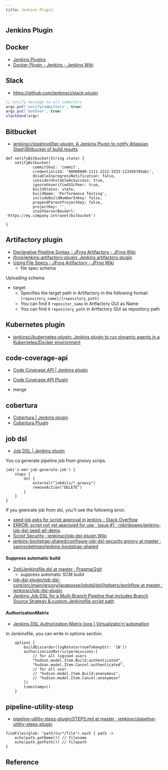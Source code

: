 ```yaml
---
title: Jenkins Plugin
---
```


## Jenkins Plugin

## Docker
- [Jenkins Plugins](https://plugins.jenkins.io/docker-plugin)
- [Docker Plugin \- Jenkins \- Jenkins Wiki](https://wiki.jenkins.io/display/JENKINS/Docker+Plugin)


## Slack
- https://github.com/jenkinsci/slack-plugin

```groovy
// notify message to all commiters
args.put('notifyCommitters', true)
args.put('botUser', true)
slackSend(args)
```

## Bitbucket
- [jenkinsci/stashnotifier\-plugin: A Jenkins Plugin to notify Atlassian Stash\|Bitbucket of build results](https://github.com/jenkinsci/stashnotifier-plugin)

```
def notifyBitbucket(String state) {
    notifyBitbucket(
            commitSha1: 'commit',
            credentialsId: '00000000-1111-2222-3333-123456789abc',
            disableInprogressNotification: false,
            considerUnstableAsSuccess: true,
            ignoreUnverifiedSSLPeer: true,
            buildStatus: state,
            buildName: 'Performance Testing',
            includeBuildNumberInKey: false,
            prependParentProjectKey: false,
            projectKey: '',
            stashServerBaseUrl: 'https://my.company.intranet/bitbucket')

}
```

## Artifactory plugin
- [Declarative Pipeline Syntax \- JFrog Artifactory \- JFrog Wiki](https://www.jfrog.com/confluence/display/RTF/Declarative+Pipeline+Syntax)
- [jfrog/jenkins\-artifactory\-plugin: Jenkins artifactory plugin](https://github.com/jfrog/jenkins-artifactory-plugin)
- [Using File Specs \- JFrog Artifactory \- JFrog Wiki](https://www.jfrog.com/confluence/display/RTF/Using+File+Specs)
    - file  spec  schema

Uploading schema

- target
    - Specifies the target path in Artifactory in the following format: `[repository_name]/[repository_path]`
    - You can find it `repositor_name` in Artfactory GUI as Name
    - You can find it `repository_path` in Artfactory GUI as repository path


## Kubernetes plugin
- [jenkinsci/kubernetes\-plugin: Jenkins plugin to run dynamic agents in a Kubernetes/Docker environment](https://github.com/jenkinsci/kubernetes-plugin)

## code-coverage-api
- [Code Coverage API \| Jenkins plugin](https://plugins.jenkins.io/code-coverage-api/)
- [Code Coverage API Plugin](https://jenkins.io/doc/pipeline/steps/code-coverage-api/)

- merge

## cobertura
- [Cobertura \| Jenkins plugin](https://plugins.jenkins.io/cobertura/)
- [Cobertura Plugin](https://jenkins.io/doc/pipeline/steps/cobertura/)


## job dsl
- [Job DSL \| Jenkins plugin](https://plugins.jenkins.io/job-dsl/)

You ca generate pipeline job from groovy scrips.

```
job('z-emr-job-generate-job') {
    steps {
        dsl {
            external("jobdsls/*.groovy")
            removeAction("DELETE")
        }
    }
}
```

If you geenrate job from dsl, you'll see the following error.

- [seed job asks for script approval in jenkins \- Stack Overflow](https://stackoverflow.com/questions/43699190/seed-job-asks-for-script-approval-in-jenkins)
- [ERROR: script not yet approved for use · Issue \#1 · robinbowes/jenkins\-job\-dsl\-seed\-all\-demo](https://github.com/robinbowes/jenkins-job-dsl-seed-all-demo/issues/1)
- [Script Security · jenkinsci/job\-dsl\-plugin Wiki](https://github.com/jenkinsci/job-dsl-plugin/wiki/Script-Security)
- [jenkins\-bootstrap\-shared/configure\-job\-dsl\-security\.groovy at master · samrocketman/jenkins\-bootstrap\-shared](https://github.com/samrocketman/jenkins-bootstrap-shared/blob/master/scripts/configure-job-dsl-security.groovy)


#### Suppress automatic build
- [2git/Jenkinsfile\.dsl at master · Praqma/2git](https://github.com/Praqma/2git/blob/master/Jenkinsfile.dsl)
    - suppress automatic SCM build
- [job\-dsl\-plugin/job\-dsl\-core/src/main/groovy/javaposse/jobdsl/dsl/helpers/workflow at master · jenkinsci/job\-dsl\-plugin](https://github.com/jenkinsci/job-dsl-plugin/tree/master/job-dsl-core/src/main/groovy/javaposse/jobdsl/dsl/helpers/workflow)
- [Jenkins Job DSL for a Multi\-Branch Pipeline that includes Branch Source Strategy & custom Jenkinsfile script path](https://gist.github.com/djfdyuruiry/e3c891c6204bea602e770f9bf7a0cb1c)


#### AuthorizationMatrix
- [Jenkins DSL Authorization Matrix loop \| Virtualizatio'n'automation](https://emilwypych.com/2018/06/27/jenkins-dsl-authorization-matrix-loop/?cn-reloaded=1)

In Jenkinsfile, you can write in options section.

```
    options {
        buildDiscarder(logRotator(numToKeepStr: '10'))
        authorizationMatrix(permissions:[
            // for all logined users
            "hudson.model.Item.Build:authenticated",
            "hudson.model.Item.Cancel:authenticated",
            // for all user
            // "hudson.model.Item.Build:anonymous",
            // "hudson.model.Item.Cancel:anonymous"
        ])
        timestamps()
    }
```

## pipeline-utility-stesp
- [pipeline\-utility\-steps\-plugin/STEPS\.md at master · jenkinsci/pipeline\-utility\-steps\-plugin](https://github.com/jenkinsci/pipeline-utility-steps-plugin/blob/master/docs/STEPS.md)


```
findFiles(glob: "path/to/*/file").each { path -> 
    echo(path.getName()) // filename
    echo(path.getPath()) // filepath
}
```

## Reference

